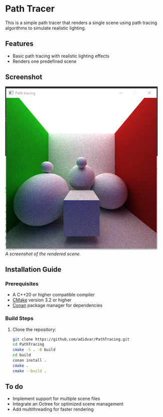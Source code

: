 # Path Tracer

This is a simple path tracer that renders a single scene using path tracing algorithms to simulate realistic lighting.

## Features
- Basic path tracing with realistic lighting effects
- Renders one predefined scene

## Screenshot
![Path Tracer Output](assets/Screenshot1.png)  
_A screenshot of the rendered scene._

## Installation Guide

### Prerequisites
- A C++20 or higher compatible compiler
- [CMake](https://cmake.org/) version 3.2 or higher
- [Conan](https://conan.io/) package manager for dependencies

### Build Steps

1. Clone the repository:
   ```bash
   git clone https://github.com/adidvar/PathTracing.git
   cd PathTracing
   cmake -S . -B build
   cd build
   conan install .
   cmake .
   cmake --build .
   ```

## To do

 - Implement support for multiple scene files
 - Integrate an Octree for optimized scene management
 - Add multithreading for faster rendering